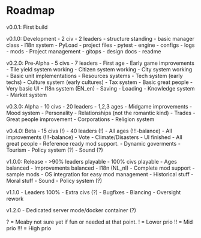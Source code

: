 # Roadmap
v0.0.1: First build

v0.1.0: Development
    - 2 civ
    - 2 leaders
    - structure standing
    - basic manager class
    - I18n system
    - PyLoad
    - project files
    - pytest
    - engine
    - configs
    - logs
    - mods
    - Project management
    - gitops
    - design docs
    - readme

v0.2.0: Pre-Alpha
    - 5 civs
    - 7 leaders
    - First age
    - Early game improvements
    - Tile yield system working
    - Citizen system working
    - City system working
    - Basic unit implementations
    - Resources systems
    - Tech system (early techs)
    - Culture system (early cultures)
    - Tax system
    - Basic great people
    - Very basic UI
    - I18n system (EN_en)
    - Saving
    - Loading
    - Knowledge system
    - Market system

v0.3.0: Alpha
    - 10 civs
    - 20 leaders
    - 1,2,3 ages
    - Midgame improvements
    - Mood system
    - Personality
    - Relationships (not the romantic kind)
    - Trades
    - Great people improvement
    - Corporations
    - Religion system

v0.4.0: Beta
    - 15 civs (!)
    - 40 leaders (!)
    - All ages (!!!-balance)
    - All improvements (!!!-balance)
    - Vote
    - Climate/Disasters
    - UI finished
    - All great people
    - Reference ready mod support.
    - Dynamic goverments
    - Tourism
    - Policy system (?)
    - Sound (?)

v1.0.0: Release
    - >90% leaders playable
    - 100% civs playable
    - Ages balanced
    - Improvements balanced
    - I18n (NL_nl)
    - Complete mod support
    - sample mods
    - OS integration for easy mod management
    - Historical stuff
    - Moral stuff
    - Sound
    - Policy system (?)

v1.1.0
    - Leaders 100%
    - Extra civs (?)
    - Bugfixes
    - Blancing
    - Oversight rework

v1.2.0
    - Dedicated server mode/docker container (?)

? = Meaby not sure yet if fun or needed at that point.
! = Lower prio
!! = Mid prio
!!! = High prio
